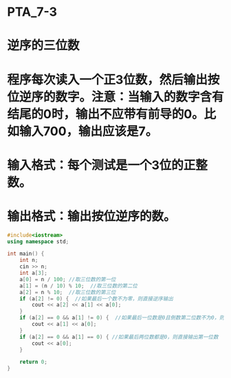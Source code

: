# PTA_7-3
# 逆序的三位数
# 程序每次读入一个正3位数，然后输出按位逆序的数字。注意：当输入的数字含有结尾的0时，输出不应带有前导的0。比如输入700，输出应该是7。
# 输入格式：每个测试是一个3位的正整数。
# 输出格式：输出按位逆序的数。
```cpp
#include<iostream>
using namespace std;

int main() {
	int n;
	cin >> n;
	int a[3];
	a[0] = n / 100; //取三位数的第一位
	a[1] = (n / 10) % 10;  //取三位数的第二位
	a[2] = n % 10;  //取三位数的第三位
	if (a[2] != 0) {  //如果最后一个数不为零，则直接逆序输出
		cout << a[2] << a[1] << a[0];
	}
	if (a[2] == 0 && a[1] != 0) {  //如果最后一位数是0且倒数第二位数不为0，则逆序输出前两位数
		cout << a[1] << a[0];
	}
	if (a[2] == 0 && a[1] == 0) { //如果最后两位数都是0，则直接输出第一位数
		cout << a[0];
	}

	return 0;
}